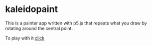 # kaleidopaint

This is a painter app written with p5.js that repeats what you draw by rotating around the central point.

To play with it [click](https://www.ekarademir.com/kaleidopaint-proto/)
